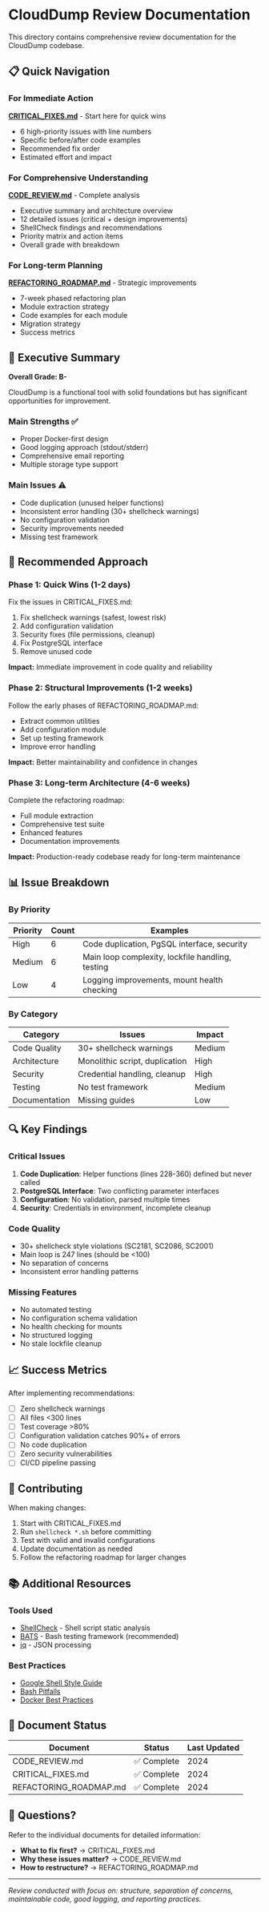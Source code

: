 # CloudDump Review Documentation

This directory contains comprehensive review documentation for the CloudDump codebase.

## 📋 Quick Navigation

### For Immediate Action
**[CRITICAL_FIXES.md](./CRITICAL_FIXES.md)** - Start here for quick wins
- 6 high-priority issues with line numbers
- Specific before/after code examples  
- Recommended fix order
- Estimated effort and impact

### For Comprehensive Understanding
**[CODE_REVIEW.md](./CODE_REVIEW.md)** - Complete analysis
- Executive summary and architecture overview
- 12 detailed issues (critical + design improvements)
- ShellCheck findings and recommendations
- Priority matrix and action items
- Overall grade with breakdown

### For Long-term Planning
**[REFACTORING_ROADMAP.md](./REFACTORING_ROADMAP.md)** - Strategic improvements
- 7-week phased refactoring plan
- Module extraction strategy
- Code examples for each module
- Migration strategy
- Success metrics

## 🎯 Executive Summary

**Overall Grade: B-**

CloudDump is a functional tool with solid foundations but has significant opportunities for improvement.

### Main Strengths ✅
- Proper Docker-first design
- Good logging approach (stdout/stderr)
- Comprehensive email reporting
- Multiple storage type support

### Main Issues ⚠️
- Code duplication (unused helper functions)
- Inconsistent error handling (30+ shellcheck warnings)
- No configuration validation
- Security improvements needed
- Missing test framework

## 🚀 Recommended Approach

### Phase 1: Quick Wins (1-2 days)
Fix the issues in CRITICAL_FIXES.md:
1. Fix shellcheck warnings (safest, lowest risk)
2. Add configuration validation  
3. Security fixes (file permissions, cleanup)
4. Fix PostgreSQL interface
5. Remove unused code

**Impact:** Immediate improvement in code quality and reliability

### Phase 2: Structural Improvements (1-2 weeks)
Follow the early phases of REFACTORING_ROADMAP.md:
- Extract common utilities
- Add configuration module
- Set up testing framework
- Improve error handling

**Impact:** Better maintainability and confidence in changes

### Phase 3: Long-term Architecture (4-6 weeks)
Complete the refactoring roadmap:
- Full module extraction
- Comprehensive test suite
- Enhanced features
- Documentation improvements

**Impact:** Production-ready codebase ready for long-term maintenance

## 📊 Issue Breakdown

### By Priority
| Priority | Count | Examples |
|----------|-------|----------|
| High | 6 | Code duplication, PgSQL interface, security |
| Medium | 6 | Main loop complexity, lockfile handling, testing |
| Low | 4 | Logging improvements, mount health checking |

### By Category
| Category | Issues | Impact |
|----------|--------|--------|
| Code Quality | 30+ shellcheck warnings | Medium |
| Architecture | Monolithic script, duplication | High |
| Security | Credential handling, cleanup | High |
| Testing | No test framework | Medium |
| Documentation | Missing guides | Low |

## 🔍 Key Findings

### Critical Issues
1. **Code Duplication**: Helper functions (lines 228-360) defined but never called
2. **PostgreSQL Interface**: Two conflicting parameter interfaces  
3. **Configuration**: No validation, parsed multiple times
4. **Security**: Credentials in environment, incomplete cleanup

### Code Quality
- 30+ shellcheck style violations (SC2181, SC2086, SC2001)
- Main loop is 247 lines (should be <100)
- No separation of concerns
- Inconsistent error handling patterns

### Missing Features
- No automated testing
- No configuration schema validation
- No health checking for mounts
- No structured logging
- No stale lockfile cleanup

## 📈 Success Metrics

After implementing recommendations:
- [ ] Zero shellcheck warnings
- [ ] All files <300 lines
- [ ] Test coverage >80%
- [ ] Configuration validation catches 90%+ of errors
- [ ] No code duplication
- [ ] Zero security vulnerabilities
- [ ] CI/CD pipeline passing

## 🤝 Contributing

When making changes:
1. Start with CRITICAL_FIXES.md
2. Run `shellcheck *.sh` before committing
3. Test with valid and invalid configurations
4. Update documentation as needed
5. Follow the refactoring roadmap for larger changes

## 📚 Additional Resources

### Tools Used
- [ShellCheck](https://www.shellcheck.net/) - Shell script static analysis
- [BATS](https://github.com/bats-core/bats-core) - Bash testing framework (recommended)
- [jq](https://stedolan.github.io/jq/) - JSON processing

### Best Practices
- [Google Shell Style Guide](https://google.github.io/styleguide/shellguide.html)
- [Bash Pitfalls](http://mywiki.wooledge.org/BashPitfalls)
- [Docker Best Practices](https://docs.docker.com/develop/dev-best-practices/)

## 📝 Document Status

| Document | Status | Last Updated |
|----------|--------|--------------|
| CODE_REVIEW.md | ✅ Complete | 2024 |
| CRITICAL_FIXES.md | ✅ Complete | 2024 |
| REFACTORING_ROADMAP.md | ✅ Complete | 2024 |

## 💬 Questions?

Refer to the individual documents for detailed information:
- **What to fix first?** → CRITICAL_FIXES.md
- **Why these issues matter?** → CODE_REVIEW.md  
- **How to restructure?** → REFACTORING_ROADMAP.md

---

*Review conducted with focus on: structure, separation of concerns, maintainable code, good logging, and reporting practices.*
